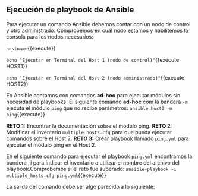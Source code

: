 ## Ejecución de playbook de Ansible

Para ejecutar un comando Ansible debemos contar con un nodo de control y otro administrado. Comprobemos en cuál nodo estamos y habilitemos la consola para los nodos necesarios:

`hostname`{{execute}}

`echo "Ejecutar en Terminal del Host 1 (nodo de control)"`{{execute HOST1}}

`echo "Ejecutar en Terminal del Host 2 (nodo administrado)"`{{execute HOST2}}

En Ansible contamos con comandos **ad-hoc** para ejecutar módulos sin necesidad de playbooks. El siguiente comando **ad-hoc** com la bandera `-m` ejecuta el módulo `ping` que no recibe parámetros:
`ansible host2 -m ping`{{execute}}

**RETO 1:** Encontrar la documentación sobre el módulo ping.
**RETO 2:** Modificar el inventario `multiple_hosts.cfg` para que pueda ejecutar comandos sobre el Host 2.
**RETO 3:** Crear playbook llamado `ping.yml` para ejecutar el módulo ping en el Host 2.

En el siguiente comando para ejecutar el playbook `ping.yml` encontramos la bandera -i para indicar el inventario a utilizar el nombre del archivo del playbook.Comprobemos si el reto fue superado:
`ansible-playbook -i multiple_hosts.cfg ping.yml`{{execute}}

La salida del comando debe ser algo parecido a lo siguiente:
```

```
